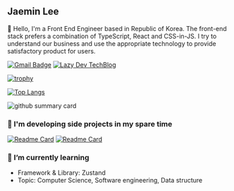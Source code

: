 ## Jaemin Lee

👋 Hello, I'm a Front End Engineer based in Republic of Korea.
The front-end stack prefers a combination of TypeScript, React and CSS-in-JS.
I try to understand our business and use the appropriate technology to provide satisfactory product for users.

[![Gmail Badge](https://img.shields.io/badge/Gmail-roy.jm.lee@gmail.com-teal?style=flat-square&logo=gmail&logoColor=white&link=mailto:roy.jm.lee@gmail.com)](mailto:roy.jm.lee@gmail.com)
[![Lazy Dev TechBlog](https://img.shields.io/badge/Lazy%20Dev-TechBlog-ffa7c4?style=flat-square&logo=https://i.ibb.co/DWcg2zC/icon-512x512.png)](https://lazydev.gatsbyjs.io/)

[![trophy](https://github-profile-trophy.vercel.app/?username=jaem1n207&theme=gitdimmed&rank=SECRET,S,AAA,AA,A,B&margin-w=4)](https://github.com/ryo-ma/github-profile-trophy)

[![Top Langs](https://github-readme-stats-git-masterrstaa-rickstaa.vercel.app/api/top-langs/?username=jaem1n207&layout=compact&theme=dracula)](https://github.com/anuraghazra/github-readme-stats)

![github summary card](http://github-profile-summary-cards.vercel.app/api/cards/profile-details?username=jaem1n207&theme=monokai)

### 🔭 I'm developing side projects in my spare time
[![Readme Card](https://github-readme-stats-git-masterrstaa-rickstaa.vercel.app/api/pin/?username=jaem1n207&repo=lazy-dev)](https://github.com/jaem1n207/lazy-dev)
[![Readme Card](https://github-readme-stats-git-masterrstaa-rickstaa.vercel.app/api/pin/?username=jaem1n207&repo=quick-weather-view)](https://github.com/jaem1n207/quick-weather-view)

### 🌱 I’m currently learning
- Framework & Library: Zustand
- Topic: Computer Science, Software engineering, Data structure

